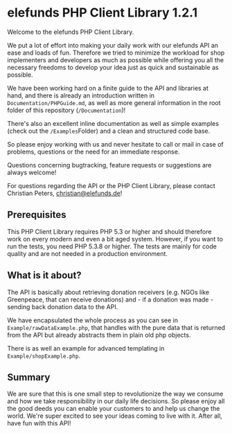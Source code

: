elefunds PHP Client Library 1.2.1
=================================

Welcome to the elefunds PHP Client Library.

We put a lot of effort into making your daily work with our elefunds API an ease and loads of fun.
Therefore we tried to minimize the workload for shop implementers and developers as much as possible 
while offering you all the necessary freedoms to develop your idea just as quick and sustainable as possible.

We have been working hard on a finite guide to the API and libraries at hand, and there is already an introduction written in
`Documentation/PHPGuide.md`, as well as more general information in the root folder of this repository (`/Documentation`)!

There's also an excellent inline documentation as well as simple examples (check out the `/Examples`Folder)
and a clean and structured code base.

So please enjoy working with us and never hesitate to call or mail in case of problems, questions or the need for an immediate response.

Questions concerning bugtracking, feature requests or suggestions are always welcome!

For questions regarding the API or the PHP Client Library, please contact Christian Peters, <christian@elefunds.de>!


Prerequisites
-------------

This PHP Client Library requires PHP 5.3 or higher and should therefore work on every modern and even a bit aged system.
However, if you want to run the tests, you need PHP 5.3.8 or higher. The tests are mainly for code quality and are not
needed in a production environment.


What is it about?
-----------------

The API is basically about retrieving donation receivers (e.g. NGOs like Greenpeace, that can receive donations) and -
if a donation was made - sending back donation data to the API.

We have encapsulated the whole process as you can see in `Example/rawDataExample.php`, that handles with the pure
data that is returned from the API but already abstracts them in plain old php objects.

There is as well an example for advanced templating in `Example/shopExample.php`.


Summary
-------

We are sure that this is one small step to revolutionize the way we consume and 
how we take responsibility in our daily life decisions.
So please enjoy all the good deeds you can enable your customers to and help us change the world.
We're super excited to see your ideas coming to live with it.
After all, have fun with this API!
